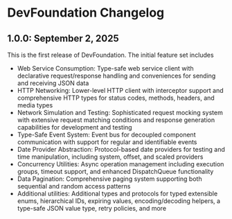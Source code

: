 # DevFoundation Changelog


## 1.0.0: September 2, 2025

This is the first release of DevFoundation. The initial feature set includes

  - Web Service Consumption: Type-safe web service client with declarative request/response handling
    and conveniences for sending and receiving JSON data
  - HTTP Networking: Lower-level HTTP client with interceptor support and comprehensive HTTP types
    for status codes, methods, headers, and media types
  - Network Simulation and Testing: Sophisticated request mocking system with extensive request
    matching conditions and response generation capabilities for development and testing
  - Type-Safe Event System: Event bus for decoupled component communication with support for regular
    and identifiable events
  - Date Provider Abstraction: Protocol-based date providers for testing and time manipulation, 
    including system, offset, and scaled providers
  - Concurrency Utilities: Async operation management including execution groups, timeout support, 
    and enhanced DispatchQueue functionality
  - Data Pagination: Comprehensive paging system supporting both sequential and random access 
    patterns
  - Additional utilities: Additional types and protocols for typed extensible enums, hierarchical
    IDs, expiring values, encoding/decoding helpers, a type-safe JSON value type, retry policies,
    and more
